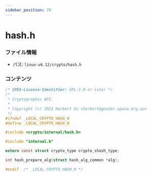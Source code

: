 ```yaml
---
sidebar_position: 79
---
```

# hash.h

### ファイル情報

- パス: `linux-v6.12/crypto/hash.h`

### コンテンツ

```h
/* SPDX-License-Identifier: GPL-2.0-or-later */
/*
 * Cryptographic API.
 *
 * Copyright (c) 2023 Herbert Xu <herbert@gondor.apana.org.au>
 */
#ifndef _LOCAL_CRYPTO_HASH_H
#define _LOCAL_CRYPTO_HASH_H

#include <crypto/internal/hash.h>

#include "internal.h"

extern const struct crypto_type crypto_shash_type;

int hash_prepare_alg(struct hash_alg_common *alg);

#endif	/* _LOCAL_CRYPTO_HASH_H */

```
